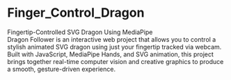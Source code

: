 # Finger_Control_Dragon
Fingertip-Controlled SVG Dragon Using MediaPipe <br>
Dragon Follower is an interactive web project that allows you to control a stylish animated SVG dragon using just your fingertip tracked via webcam. 
Built with JavaScript, MediaPipe Hands, and SVG animation, this project brings together real-time computer vision and creative graphics to produce a smooth, gesture-driven experience.
